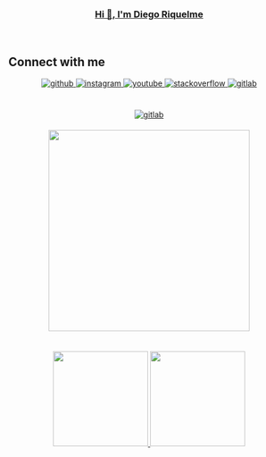 <div align="center">
<!-- <img src="https://media.discordapp.net/attachments/858193519482896414/1095603256996147210/980830.png?width=749&height=468" align="center" style="width: 100%" /> -->
</div>  
  
### <ins><div align="center">Hi 👋, I'm Diego Riquelme</div></ins>  
<br/>  

## Connect with me  
<div align="center">
<a href="https://github.com/xAzke" target="_blank">
<img src=https://img.shields.io/badge/github-%2324292e.svg?&style=for-the-badge&logo=github&logoColor=white alt=github style="margin-bottom: 5px;" />
</a>
<a href="https://instagram.com/azke.cl" target="_blank">
<img src=https://img.shields.io/badge/instagram-%23000000.svg?&style=for-the-badge&logo=instagram&logoColor=white alt=instagram style="margin-bottom: 5px;" />
</a>
<a href="https://www.youtube.com/user/x4zke" target="_blank">
<img src=https://img.shields.io/badge/youtube-%23EE4831.svg?&style=for-the-badge&logo=youtube&logoColor=white alt=youtube style="margin-bottom: 5px;" />
</a>
<a href="https://stackoverflow.com/users/xazke" target="_blank">
<img src=https://img.shields.io/badge/stackoverflow-%23F28032.svg?&style=for-the-badge&logo=stackoverflow&logoColor=white alt=stackoverflow style="margin-bottom: 5px;" />
</a>
<a href="https://gitlab.com/xAzke" target="_blank">
<img src=https://img.shields.io/badge/gitlab-330F63.svg?&style=for-the-badge&logo=gitlab&logoColor=white alt=gitlab style="margin-bottom: 5px;" />
</a>

<br/>
<br/>
<br/> 

<a href="https://discord.com/users/394920068447731712" target="_blank">
<img src=https://lanyard.cnrad.dev/api/394920068447731712 alt=gitlab style="margin-bottom: 5px;" />
</a>

<p href="https://open.spotify.com/user/312qfnemhny4wu6cc4rpnes7bz3y" target="_blank">
<img src=https://spotify-github-profile.vercel.app/api/view.svg?uid=312qfnemhny4wu6cc4rpnes7bz3y&cover_image=true&theme=default&show_offline=true&background_color=121212&interchange=true&bar_color=4ea1b1&bar_color_cover=true style="margin-bottom: 5px;" width=360 />
</p>

<br>
<div>
  <a href="https://github.com/xAzke">
    <img height="170em" src="https://github-readme-stats.vercel.app/api?username=xAzke&show_icons=true&theme=dark&include_all_commits=true&count_private=true">
    <img height="170em" src="https://github-readme-stats.vercel.app/api/top-langs/?username=xAzke&layout=compact&langs_count=7&theme=dark">
  </a>
</div>
